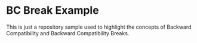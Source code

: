 # BC Break Example

This is just a repository sample used to highlight the concepts of Backward Compatibility and Backward Compatibility Breaks.

